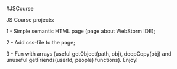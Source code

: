 #JSCourse

JS Course projects:

<p>1 - Simple semantic HTML page (page about WebStorm IDE);</p>
<p>2 - Add css-file to the page;<p>
<p>3 - Fun with arrays (useful getObject(path, obj), deepCopy(obj) and unuseful getFriends(userId, people) functions). Enjoy!<p>
